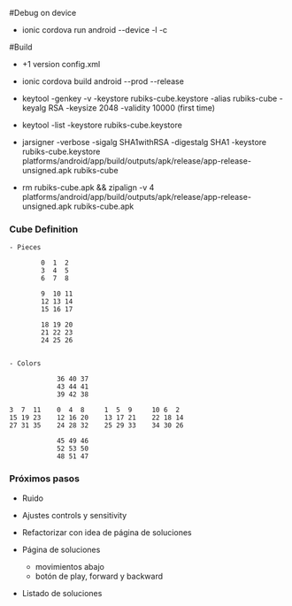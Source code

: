#Debug on device

- ionic cordova run android --device -l -c

#Build

- +1 version config.xml

- ionic cordova build android --prod --release

- keytool -genkey -v -keystore rubiks-cube.keystore -alias rubiks-cube -keyalg RSA -keysize 2048 -validity 10000 (first time)

- keytool -list -keystore rubiks-cube.keystore

- jarsigner -verbose -sigalg SHA1withRSA -digestalg SHA1 -keystore rubiks-cube.keystore platforms/android/app/build/outputs/apk/release/app-release-unsigned.apk rubiks-cube

- rm rubiks-cube.apk && zipalign -v 4 platforms/android/app/build/outputs/apk/release/app-release-unsigned.apk rubiks-cube.apk


### Cube Definition


    - Pieces
     
            0  1  2 
            3  4  5 
            6  7  8 
            
            9  10 11 
            12 13 14 
            15 16 17 
            
            18 19 20 
            21 22 23 
            24 25 26


    - Colors
    
                36 40 37
                43 44 41
                39 42 38
    
    3  7  11    0  4  8     1  5  9     10 6  2  
    15 19 23    12 16 20    13 17 21    22 18 14   
    27 31 35    24 28 32    25 29 33    34 30 26
    
                45 49 46
                52 53 50
                48 51 47


### Próximos pasos
    
- Ruido 

- Ajustes controls y sensitivity

- Refactorizar con idea de página de soluciones

- Página de soluciones
    
    - movimientos abajo
    - botón de play, forward y backward
    
- Listado de soluciones







